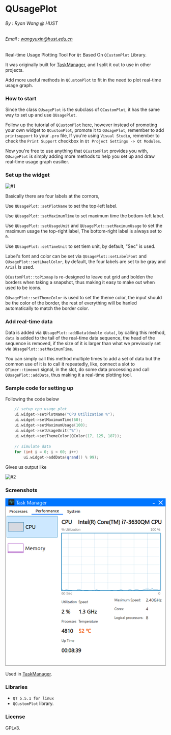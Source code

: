 # QUsagePlot
###### By : Ryan Wang @ HUST
###### Email : wangyuxin@hust.edu.cn
Real-time Usage Plotting Tool For `Qt` Based On `QCustomPlot` Library.

It was originally built for [TaskManager](https://github.com/RyanWangGit/TaskManager), and I split it out to use in other projects.

Add more useful methods in `QCustomPlot` to fit in the need to plot real-time usage graph.

### How to start
Since the class `QUsagePlot` is the subclass of `QCustomPlot`, it has the same way to set up and use `QUsagePlot`.

Follow up the tutorial of `QCustomPlot` [here](http://www.qcustomplot.com/index.php/tutorials/settingup), 
however instead of promoting your own widget to `QCustomPlot`, promote it to `QUsagePlot`, remember to add `printsupport` to your `.pro` file,
If you're using `Visual Studio`, remember to check the `Print Support` checkbox in `Qt Project Settings -> Qt Modules`.

Now you're free to use anything that `QCustomPlot` provides you with, `QUsagePlot` is simply adding more methods to 
help you set up and draw real-time usage graph easilier.

### Set up the widget
![#1](https://github.com/RyanWangGit/QUsagePlot/raw/master/Screenshots/1.png)

Basically there are four labels at the cornors,

Use `QUsagePlot::setPlotName` to set the top-left label.

Use `QUsagePlot::setMaximumTime` to set maximum time the bottom-left label.

Use `QUsagePlot::setUsageUnit` and `QUsagePlot::setMaximumUsage` to set the maximum usage the top-right label,
The bottom-right label is always set to `0`.

Use `QUsagePlot::setTimeUnit` to set tiem unit, by default, "Sec" is used.

Label's font and color can be set via `QUsagePlot::setLabelFont` and `QUsagePlot::setLbaelColor`, by default, the four labels
are set to be gray and `Arial` is used.

`QCustomPlot::toPixmap` is re-designed to leave out grid and bolden the borders when taking a snapshot,
thus making it easy to make out when used to be icons.

`QUsagePlot::setThemeColor` is used to set the theme color, the input should be the color of the border,
the rest of everything will be hanled automatically to match the border color.

### Add real-time data
Data is added via `QUsagePlot::addData(double data)`, by calling this method, `data` is added to
the tail of the real-time data sequence, the head of the sequence is removed, if the size of it
is larger than what we previously set via `QUsagePlot::setMaximumTime`.

You can simply call this method multiple times to add a set of data but the common use of it
is to call it repeatedly, like, connect a slot to `QTimer::timeout` signal, in the slot, do some 
data processing and call `QUsagePlot::addData`, thus making it a real-time plotting tool.

### Sample code for setting up 

Following the code below

```cpp
    // setup cpu usage plot
	ui.widget->setPlotName("CPU Utilization %");
	ui.widget->setMaximumTime(60);
	ui.widget->setMaximumUsage(100);
	ui.widget->setUsageUnit("%");
	ui.widget->setThemeColor(QColor(17, 125, 187));

	// simulate data
	for (int i = 0; i < 60; i++)
		ui.widget->addData(qrand() % 99);
```

Gives us output like

![#2](https://github.com/RyanWangGit/QUsagePlot/raw/master/Screenshots/2.png)

### Screenshots
![#3](https://github.com/RyanWangGit/TaskManager/raw/master/Screenshots/2.png)

Used in [TaskManager](https://github.com/RyanWangGit/TaskManager).

### Libraries
 * `QT 5.5.1 for linux`
 * `QCustomPlot` library.

### License
 GPLv3.